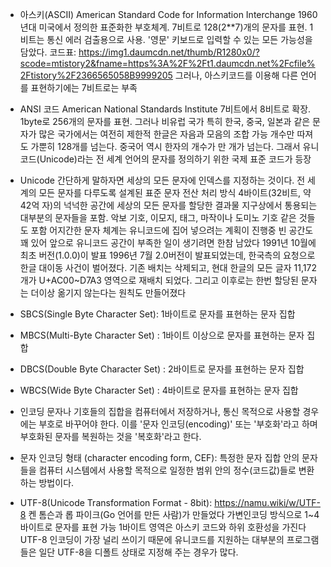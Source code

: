 - 아스키(ASCII) American Standard Code for Information Interchange
  1960년대 미국에서 정의한 표준화한 부호체계. 7비트로 128(2\*\*7)개의 문자를 표현.
  1비트는 통신 에러 검출용으로 사용. '영문' 키보드로 입력할 수 있는 모든 가능성을 담았다.
  코드표: https://img1.daumcdn.net/thumb/R1280x0/?scode=mtistory2&fname=https%3A%2F%2Ft1.daumcdn.net%2Fcfile%2Ftistory%2F2366565058B9999205
  그러나, 아스키코드를 이용해 다른 언어를 표현하기에는 7비트로는 부족

- ANSI 코드 American National Standards Institute
  7비트에서 8비트로 확장. 1byte로 256개의 문자를 표현.
  그러나 비유럽 국가 특히 한국, 중국, 일본과 같은 문자가 많은 국가에서는 여전히 제한적
  한글은 자음과 모음의 조합 가능 개수만 따져도 가뿐히 128개를 넘는다. 중국어 역시 한자의 개수가 만 개가 넘는다.
  그래서 유니코드(Unicode)라는 전 세계 언어의 문자를 정의하기 위한 국제 표준 코드가 등장

- Unicode
  간단하게 말하자면 세상의 모든 문자에 인덱스를 지정하는 것이다.
  전 세계의 모든 문자를 다루도록 설계된 표준 문자 전산 처리 방식
  4바이트(32비트, 약 42억 자)의 넉넉한 공간에 세상의 모든 문자를 할당한 결과물
  지구상에서 통용되는 대부분의 문자들을 포함. 악보 기호, 이모지, 태그, 마작이나 도미노 기호 같은 것들도 포함
  어지간한 문자 체계는 유니코드에 집어 넣으려는 계획이 진행중
  빈 공간도 꽤 있어 앞으로 유니코드 공간이 부족한 일이 생기려면 한참 남았다
  1991년 10월에 최초 버전(1.0.0)이 발표 1996년 7월 2.0버전이 발표되었는데,
  한국측의 요청으로 한글 대이동 사건이 벌어졌다.
  기존 배치는 삭제되고, 현대 한글의 모든 글자 11,172개가 U+AC00~D7A3 영역으로 재배치 되었다.
  그리고 이후로는 한번 할당된 문자는 더이상 옮기지 않는다는 원칙도 만들어졌다

- SBCS(Single Byte Character Set): 1바이트로 문자를 표현하는 문자 집합
- MBCS(Multi-Byte Character Set) : 1바이트 이상으로 문자를 표현하는 문자 집합
- DBCS(Double Byte Character Set) : 2바이트로 문자를 표현하는 문자 집합
- WBCS(Wide Byte Character Set) : 4바이트로 문자를 표현하는 문자 집합

- 인코딩
  문자나 기호들의 집합을 컴퓨터에서 저장하거나, 통신 목적으로 사용할 경우에는 부호로 바꾸어야 한다.
  이를 '문자 인코딩(encoding)' 또는 '부호화'라고 하며 부호화된 문자를 복원하는 것을 '복호화'라고 한다.

- 문자 인코딩 형태 (character encoding form, CEF): 특정한 문자 집합 안의 문자들을
  컴퓨터 시스템에서 사용할 목적으로 일정한 범위 안의 정수(코드값)들로 변환하는 방법이다.

- UTF-8(Unicode Transformation Format - 8bit): https://namu.wiki/w/UTF-8
  켄 톰슨과 롭 파이크(Go 언어를 만든 사람)가 만들었다
  가변인코딩 방식으로 1~4바이트로 문자를 표현 가능 1바이트 영역은 아스키 코드와 하위 호환성을 가진다
  UTF-8 인코딩이 가장 널리 쓰이기 때문에 유니코드를 지원하는 대부분의 프로그램들은 일단 UTF-8을 디폴트 상태로 지정해 주는 경우가 많다.
